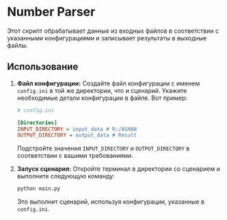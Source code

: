 # Number Parser

Этот скрипт обрабатывает данные из входных файлов в соответствии с указанными конфигурациями и записывает результаты в выходные файлы.

## Использование

1. **Файл конфигурации:** Создайте файл конфигурации с именем `config.ini` в той же директории, что и сценарий. Укажите необходимые детали конфигурации в файле. Вот пример:

    ```ini
    # config.ini

    [Directories]
    INPUT_DIRECTORY = input_data # R:/ASHAN
    OUTPUT_DIRECTORY = output_data # Result
    ```

    Подстройте значения `INPUT_DIRECTORY` и `OUTPUT_DIRECTORY` в соответствии с вашими требованиями.

2. **Запуск сценария:** Откройте терминал в директории со сценарием и выполните следующую команду:

    ```bash
    python main.py
    ```

    Это выполнит сценарий, используя конфигурации, указанные в `config.ini`.
